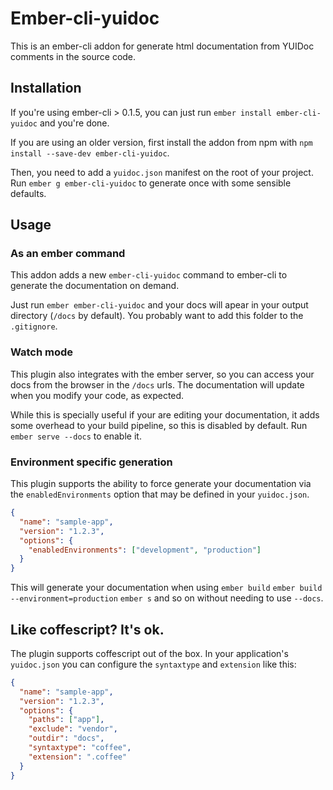 # Ember-cli-yuidoc

This is an ember-cli addon for generate html documentation from YUIDoc comments in the source code.

## Installation

If you're using ember-cli > 0.1.5, you can just run `ember install ember-cli-yuidoc` and you're done.

If you are using an older version, first install the addon from npm with `npm install --save-dev ember-cli-yuidoc`.

Then, you need to add a `yuidoc.json` manifest on the root of your project. Run `ember g ember-cli-yuidoc` to generate
once with some sensible defaults.

##  Usage

### As an ember command

This addon adds a new `ember-cli-yuidoc` command to ember-cli to generate the documentation on demand. 

Just run `ember ember-cli-yuidoc` and your docs will apear in your output directory (`/docs` by default).
You probably want to add this folder to the `.gitignore`.

### Watch mode

This plugin also integrates with the ember server, so you can access your docs from the browser in the `/docs` urls.
The documentation will update when you modify your code, as expected. 

While this is specially useful if your are editing your documentation, it adds some overhead to your build pipeline,
so this is disabled by default. Run `ember serve --docs` to enable it.

### Environment specific generation

This plugin supports the ability to force generate your documentation via the `enabledEnvironments` option that may be defined in your `yuidoc.json`.

```json
{
  "name": "sample-app",
  "version": "1.2.3",
  "options": {
    "enabledEnvironments": ["development", "production"]
  }
}
```

This will generate your documentation when using `ember build` `ember build --environment=production` `ember s` and so on without needing to use `--docs`.

## Like coffescript? It's ok.

The plugin supports coffescript out of the box. In your application's `yuidoc.json` you can configure
the `syntaxtype` and `extension` like this: 

```json
{
  "name": "sample-app",
  "version": "1.2.3",
  "options": {
    "paths": ["app"],
    "exclude": "vendor",
    "outdir": "docs",
    "syntaxtype": "coffee",
    "extension": ".coffee"
  }
}
```
